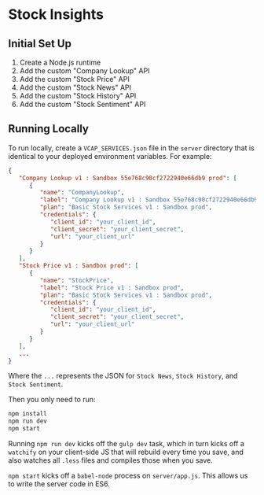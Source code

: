 # Stock Insights

## Initial Set Up

  1. Create a Node.js runtime
  1. Add the custom "Company Lookup" API
  1. Add the custom "Stock Price" API
  1. Add the custom "Stock News" API
  1. Add the custom "Stock History" API
  1. Add the custom "Stock Sentiment" API

## Running Locally

To run locally, create a `VCAP_SERVICES.json` file in the `server` directory
that is identical to your deployed environment variables. For example:

```json
{
   "Company Lookup v1 : Sandbox 55e768c90cf2722940e66db9 prod": [
      {
         "name": "CompanyLookup",
         "label": "Company Lookup v1 : Sandbox 55e768c90cf2722940e66db9 prod",
         "plan": "Basic Stock Services v1 : Sandbox prod",
         "credentials": {
            "client_id": "your_client_id",
            "client_secret": "your_client_secret",
            "url": "your_client_url"
         }
      }
   ],
   "Stock Price v1 : Sandbox prod": [
      {
         "name": "StockPrice",
         "label": "Stock Price v1 : Sandbox prod",
         "plan": "Basic Stock Services v1 : Sandbox prod",
         "credentials": {
            "client_id": "your_client_id",
            "client_secret": "your_client_secret",
            "url": "your_client_url"
         }
      }
   ],
   ...
}
```

Where the `...` represents the JSON for `Stock News`, `Stock History`, and
`Stock Sentiment`.

Then you only need to run:

```sh
npm install
npm run dev
npm start
```

Running `npm run dev` kicks off the `gulp dev` task, which in turn kicks off a
`watchify` on your client-side JS that will rebuild every time you save, and
also watches all `.less` files and compiles those when you save.

`npm start` kicks off a `babel-node` process on `server/app.js`. This allows us
to write the server code in ES6.